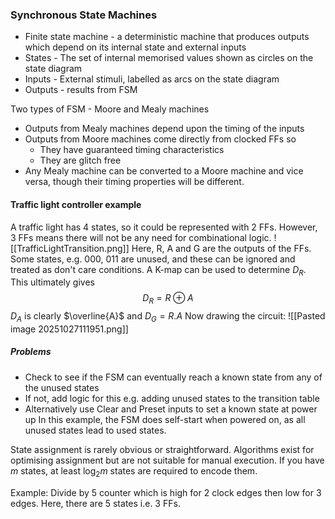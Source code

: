 ### Synchronous State Machines
- Finite state machine - a deterministic machine that produces outputs which depend on its internal state and external inputs
- States - The set of internal memorised values shown as circles on the state diagram
- Inputs - External stimuli, labelled as arcs on the state diagram
- Outputs - results from FSM

Two types of FSM - Moore and Mealy machines
- Outputs from Mealy machines depend upon the timing of the inputs
- Outputs from Moore machines come directly from clocked FFs so
	- They have guaranteed timing characteristics
	- They are glitch free
- Any Mealy machine can be converted to a Moore machine and vice versa, though their timing properties will be different.

#### Traffic light controller example
A traffic light has 4 states, so it could be represented with 2 FFs. However, 3 FFs means there will not be any need for combinational logic.
![[TrafficLightTransition.png]]
Here, R, A and G are the outputs of the FFs. Some states, e.g. 000, 011 are unused, and these can be ignored and treated as don't care conditions.
A K-map can be used to determine $D_R$. This ultimately gives $$
D_{R}=R\oplus A
$$
$D_A$ is clearly $\overline{A}$ and $D_{G}=R.A$
Now drawing the circuit:
![[Pasted image 20251027111951.png]]
##### Problems
- Check to see if the FSM can eventually reach a known state from any of the unused states
- If not, add logic for this e.g. adding unused states to the transition table
- Alternatively use Clear and Preset inputs to set a known state at power up
In this example, the FSM does self-start when powered on, as all unused states lead to used states.

State assignment is rarely obvious or straightforward. Algorithms exist for optimising assignment but are not suitable for manual execution.
If you have $m$ states, at least $\log_{2}m$ states are required to encode them.

Example: Divide by 5 counter which is high for 2 clock edges then low for 3 edges. Here, there are 5 states i.e. 3 FFs.